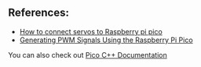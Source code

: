 


## References:
- [How to connect servos to Raspberry pi pico](https://www.youtube.com/watch?v=fCIFYKFNcGc&ab_channel=KleistRobotics)
- [Generating PWM Signals Using the Raspberry Pi Pico](https://www.youtube.com/watch?v=Au-oc4hxj-c&ab_channel=LowLevelLearning)

You can also check out [Pico C++ Documentation](https://datasheets.raspberrypi.com/pico/raspberry-pi-pico-c-sdk.pdf)
